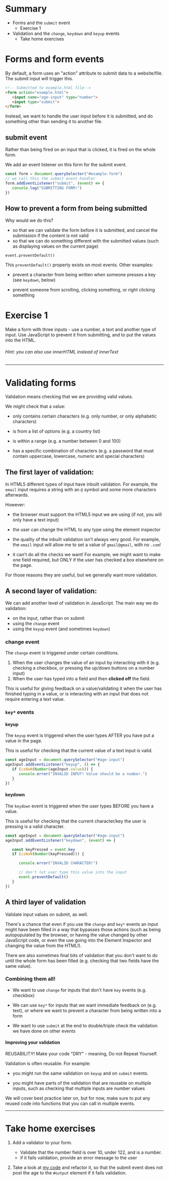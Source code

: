 
# Summary

- Forms and the `submit` event
   - Exercise 1
- Validation and the `change`, `keydown` and `keyup` events
   - Take home exercises

# Forms and form events

By default, a form uses an "action" attribute to submit data to a website/file. The submit input will trigger this.

```html
<!-- Submitted to example.html file-->
<form action="example.html">
   <input name="age-input" type="number">
   <input type="submit">
</form>
```

Instead, we want to handle the user input before it is submitted, and do something other than sending it to another
file.

## submit event

Rather than being fired on an input that is clicked, it is fired on the whole form.

We add an event listener on this form for the submit event.

```js
const form = document.querySelector("#example-form")
// we call this the submit event handler
form.addEventListener("submit", (event) => {
   console.log("SUBMITTING FORM!")
})
```

## How to prevent a form from being submitted

Why would we do this?

- so that we can validate the form before it is submitted, and cancel the submission if the content is not valid
- so that we can do something different with the submitted values (such as displaying values on the current page)

`event.preventDefault()`

This `preventDefault()` property exists on most events. Other examples:

- prevent a character from being written when someone presses a key (see `keydown`, below)

- prevent someone from scrolling, clicking something, or right clicking something

# Exercise 1

Make a form with three inputs - use a number, a text and another type of input. Use JavaScript to prevent it from
submitting, and to put the values into the HTML.

###### Hint: you can also use innerHTML instead of innerText

---

# Validating forms

Validation means checking that we are providing valid values.

We might check that a value:

- only contains certain characters (e.g. only number, or only alphabetic characters)

- is from a list of options (e.g. a country list)

- is within a range (e.g. a number between 0 and 100)

- has a specific combination of characters (e.g. a password that must contain uppercase, lowercase, numeric and special characters)


## The first layer of validation:

In HTML5 different types of input have inbuilt validation. For example, the `email` input requires a string with an `@` symbol and some more characters afterwards.

However:

- the browser must support the HTML5 input we are using (if not, you will only have a text input)

- the user can change the HTML to any type using the element inspector

- the quality of the inbuilt validation isn't always very good. For example, the `email` input will allow me to set a value of `gmail@gmail`, with no `.com`!

- it can't do all the checks we want! For example, we might want to make one field required, but ONLY if the user has checked a box elsewhere on the page.

For those reasons they are useful, but we generally want more validation.

## A second layer of validation:

We can add another level of validation in JavaScript. The main way we do validation:

- on the input, rather than on submit
- using the `change` event
- using the `keyup` event (and sometimes `keydown`)

### change event

The `change` event is triggered under certain conditions.

1. When the user changes the value of an input by interacting with it (e.g. checking a checkbox, or pressing the up/down buttons on a number input)
2. When the user has typed into a field and then **clicked off** the field.

This is useful for giving feedback on a value/validating it when the user has finished typing in a value, or is interacting with an input that does not require entering a text value.

### `key*` events
#### keyup

The `keyup` event is triggered when the user types AFTER you have put a value in the page.

This is useful for checking that the current value of a text input is valid.

```js
const ageInput = document.querySelector("#age-input")
ageInput.addEventListener("keyup", () => {
   if (isNaN(Number(ageInput.value))) {
      console.error("INVALID INPUT! Value should be a number.")
   }
})
```

#### keydown

The `keydown` event is triggered when the user types BEFORE you have a value.

This is useful for checking that the current character/key the user is pressing is a valid character.

```js
const ageInput = document.querySelector("#age-input")
ageInput.addEventListener("keydown", (event) => {

   const keyPressed = event.key
   if (isNaN(Number(keyPressed))) {

      console.error("INVALID CHARACTER!")

      // don't let user type this value into the input
      event.preventDefault()
   }
})
```

## A third layer of validation

Validate input values on submit, as well.

There's a chance that even if you use the `change` and `key*` events an input might have been filled in a way that bypasses those actions (such as being autopopulated by the browser, or having the value changed by other JavaScript code, or even the use going into the Element Inspector and changing the value from the HTML!).

There are also sometimes final bits of validation that you don't want to do until the whole form has been filled (e.g. checking that two fields have the same value).

### Combining them all!

- We want to use `change` for inputs that don't have `key` events (e.g. checkbox)

- We can use `key*` for inputs that we want immediate feedback on (e.g. text), or where we want to prevent a character from being written into a form

- We want to use `submit` at the end to double/triple check the validation we have done on other events

#### Improving your validation

REUSABILITY! Make your code "DRY" - meaning, Do not Repeat Yourself.

Validation is often reusable. For example:

- you might run the same validation on `keyup` and on `submit` events.

- you might have parts of the validation that are reusable on multiple inputs, such as checking that multiple inputs are number values

We will cover best practice later on, but for now, make sure to put any reused code into functions that you can call in multiple events.

---

# Take home exercises

1. Add a validator to your form.
   - Validate that the number field is over 10, under 122, and is a number.
   - if it fails validation, provide an error message to the user

2. Take a look at [my code](https://github.com/BathSpaWebDev/formEventHandout/) and refactor it, so that the submit event does not post the age to the `#output` element if it fails
   validation.
